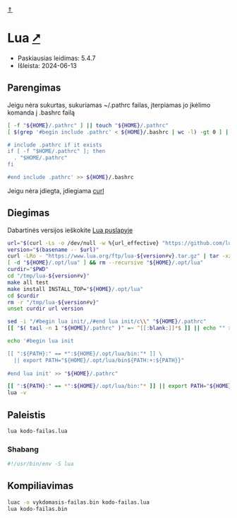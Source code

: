 [&uArr;](./readme.md)

# Lua [&#x2B67;](https://www.lua.org/)

* Paskiausias leidimas: 5.4.7
* Išleista: 2024-06-13

## Parengimas

Jeigu nėra sukurtas, sukuriamas ~/.pathrc failas, įterpiamas jo įkėlimo komanda į .bashrc failą

```bash
[ -f "${HOME}/.pathrc" ] || touch "${HOME}/.pathrc"
[ $(grep '#begin include .pathrc' < ${HOME}/.bashrc | wc -l) -gt 0 ] || echo '#begin include .pathrc

# include .pathrc if it exists
if [ -f "$HOME/.pathrc" ]; then
  . "$HOME/.pathrc"
fi

#end include .pathrc' >> ${HOME}/.bashrc
```

Jeigu nėra įdiegta, įdiegiama [curl](../utils/curl.md)

## Diegimas

Dabartinės versijos ieškokite [Lua puslapyje](https://www.lua.org/download.html)

```bash
url="$(curl -Ls -o /dev/null -w %{url_effective} "https://github.com/lua/lua/releases/latest")"
version="$(basename -- $url)"
curl -LRo - "https://www.lua.org/ftp/lua-${version#v}.tar.gz" | tar -xzC "/tmp"
[ -d "${HOME}/.opt/lua" ] && rm --recursive "${HOME}/.opt/lua"
curdir="$PWD"
cd "/tmp/lua-${version#v}"
make all test
make install INSTALL_TOP="${HOME}/.opt/lua"
cd $curdir
rm -r "/tmp/lua-${version#v}"
unset curdir url version

sed -i "/#begin lua init/,/#end lua init/c\\" "${HOME}/.pathrc"
[[ "$( tail -n 1 "${HOME}/.pathrc" )" =~ ^[[:blank:]]*$ ]] || echo "" >> "${HOME}/.pathrc"

echo '#begin lua init

[[ ":${PATH}:" == *":${HOME}/.opt/lua/bin:"* ]] \
  || export PATH="${HOME}/.opt/lua/bin${PATH:+:${PATH}}"
  
#end lua init' >> "${HOME}/.pathrc"

[[ ":${PATH}:" == *":${HOME}/.opt/lua/bin:"* ]] || export PATH="${HOME}/.opt/lua/bin${PATH:+:${PATH}}"
lua -v
```

## Paleistis

```bash
lua kodo-failas.lua
```

### Shabang

```bash
#!/usr/bin/env -S lua
```

## Kompiliavimas

```bash
luac -o vykdomasis-failas.bin kodo-failas.lua
lua kodo-failas.bin
```

